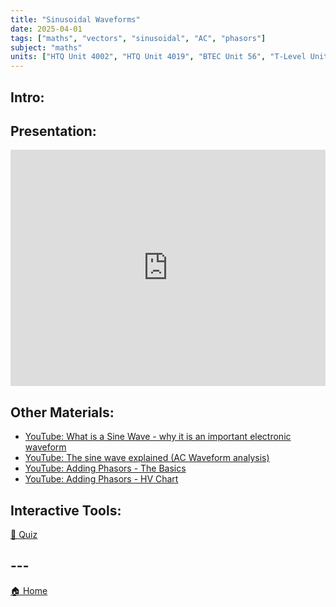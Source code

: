 ```yaml
---
title: "Sinusoidal Waveforms"
date: 2025-04-01
tags: ["maths", "vectors", "sinusoidal", "AC", "phasors"]
subject: "maths"
units: ["HTQ Unit 4002", "HTQ Unit 4019", "BTEC Unit 56", "T-Level Unit 8"]
---
```


## Intro:

## Presentation:

<div style="position: relative; width: 100%; height: 0; padding-top: 75%;">
    <iframe src="https://EngineeringShare.github.io/engineering-hub/presentations/Sinusoidal waveforms.pdf" 
        style="position: absolute; top: 0; left: 0; width: 100%; height: 100%; border: none;">
    </iframe>
</div>

## Other Materials:
* [YouTube: What is a Sine Wave - why it is an important electronic waveform](https://youtu.be/7hyBl_tTWh8?si=0BTcnyH-IB6J6KMM)
* [YouTube: The sine wave explained (AC Waveform analysis)](https://youtu.be/98FgWHu2eI4?si=36MeWDm12HHKouyl)
* [YouTube: Adding Phasors - The Basics](https://youtu.be/_aOftEfyHgI?si=EXJOflpkDNYLGFlK)
* [YouTube: Adding Phasors - HV Chart](https://youtu.be/Aeq1pceXSWs?si=0N-8Ht3W7fQBXaMf)

## Interactive Tools:

<a href="https://engineeringshare.github.io/engineering-hub/interactive/Sinusoidals%20Quiz.html">📝 Quiz</a>

## ---

<a href="https://engineeringshare.github.io/engineering-hub">🏠 Home</a>
